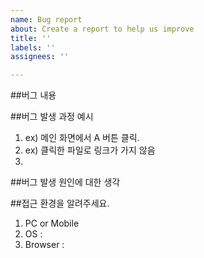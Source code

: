 ```yaml
---
name: Bug report
about: Create a report to help us improve
title: ''
labels: ''
assignees: ''

---
```


##버그 내용
>

##버그 발생 과정 예시
1. ex) 메인 화면에서 A 버튼 클릭.
2. ex) 클릭한 파일로 링크가 가지 않음
3.

##버그 발생 원인에 대한 생각
>

##접근 환경을 알려주세요.
1. PC or Mobile
2. OS : 
3. Browser :
